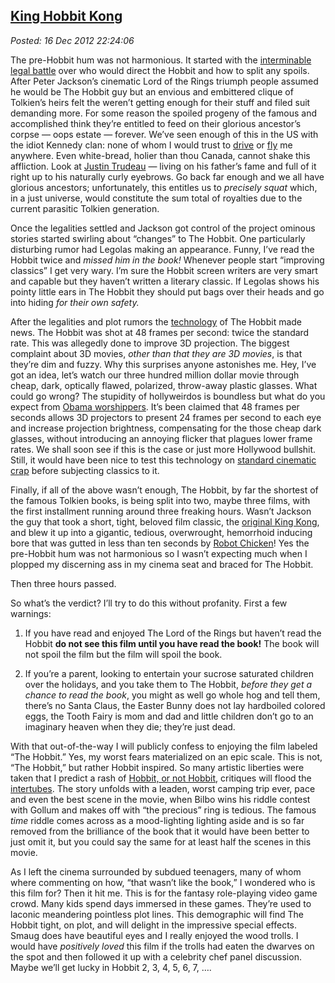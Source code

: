  
[King Hobbit Kong](https://bakerjd99.wordpress.com/2012/12/16/king-hobbit-kong/)
-------------------------------------------------------------------------------

*Posted: 16 Dec 2012 22:24:06*

The pre-Hobbit hum was not harmonious. It started with the [interminable
legal
battle](https://www.nydailynews.com/blogs/pageviews/2012/11/law-of-the-rings-producers-of-the-hobbit-face-epic-legal-battle-alongside-world-pr)
over who would direct the Hobbit and how to split any spoils. After
Peter Jackson’s cinematic Lord of the Rings triumph people assumed he
would be The Hobbit guy but an envious and embittered clique of
Tolkien’s heirs felt the weren’t getting enough for their stuff and
filed suit demanding more. For some reason the spoiled progeny of the
famous and accomplished think they’re entitled to feed on their glorious
ancestor’s corpse — oops estate — forever. We’ve seen enough of this in
the US with the idiot Kennedy clan: none of whom I would trust to
[drive](https://www.washingtonpost.com/wp-srv/politics/special/clinton/frenzy/kennedy.htm)
or
[fly](https://articles.cnn.com/1999-07-21/us/9907\_21\_kennedy.plane.06\_1\_wreckage-piper-saratoga-ii-body?\_s=PM:US)
me anywhere. Even white-bread, holier than thou Canada, cannot shake
this affliction. Look at [Justin
Trudeau](https://www.cbc.ca/news/politics/story/2012/12/03/pol-trudeau-gun-registry-failed-policy.html)
— living on his father’s fame and full of it right up to his naturally
curly eyebrows. Go back far enough and we all have glorious ancestors;
unfortunately, this entitles us to *precisely squat* which, in a just
universe, would constitute the sum total of royalties due to the current
parasitic Tolkien generation.

Once the legalities settled and Jackson got control of the project
ominous stories started swirling about “changes” to The Hobbit. One
particularly disturbing rumor had Legolas making an appearance. Funny,
I’ve read the Hobbit twice and *missed him in the book!* Whenever people
start “improving classics” I get very wary. I’m sure the Hobbit screen
writers are very smart and capable but they haven’t written a literary
classic. If Legolas shows his pointy little ears in The Hobbit they
should put bags over their heads and go into hiding *for their own
safety.*

After the legalities and plot rumors the
[technology](https://www.pcmag.com/article2/0,2817,2403746,00.asp) of The
Hobbit made news. The Hobbit was shot at 48 frames per second: twice the
standard rate. This was allegedly done to improve 3D projection. The
biggest complaint about 3D movies, *other than that they are 3D movies*,
is that they’re dim and fuzzy. Why this surprises anyone astonishes me.
Hey, I’ve got an idea, let’s watch our three hundred million dollar
movie through cheap, dark, optically flawed, polarized, throw-away
plastic glasses. What could go wrong? The stupidity of hollyweirdos is
boundless but what do you expect from [Obama
worshippers](https://www.huffingtonpost.com/2012/11/27/jamie-foxx-obama-lord-and-savior-furor-soul-train-awards\_n\_2199439.html).
It’s been claimed that 48 frames per seconds allows 3D projectors to
present 24 frames per second to each eye and increase projection
brightness, compensating for the those cheap dark glasses, without
introducing an annoying flicker that plagues lower frame rates. We shall
soon see if this is the case or just more Hollywood bullshit. Still, it
would have been nice to test this technology on [standard cinematic
crap](https://www.movieinsider.com/movies/worst/2012/) before subjecting
classics to it.

Finally, if all of the above wasn’t enough, The Hobbit, by far the
shortest of the famous Tolkien books, is being split into two, maybe
three films, with the first installment running around three freaking
hours. Wasn’t Jackson the guy that took a short, tight, beloved film
classic, the [original King
Kong](https://en.wikipedia.org/wiki/King\_Kong\_(1933\_film)), and blew
it up into a gigantic, tedious, overwrought, hemorrhoid inducing bore
that was gutted in less than ten seconds by [Robot
Chicken](https://video.adultswim.com/robot-chicken/just-the-good-parts.html)!
Yes the pre-Hobbit hum was not harmonious so I wasn’t expecting much
when I plopped my discerning ass in my cinema seat and braced for The
Hobbit.

Then three hours passed.

So what’s the verdict? I’ll try to do this without profanity. First a
few warnings:

1.  If you have read and enjoyed The Lord of the Rings but haven’t read
    the Hobbit **do not see this film until you have read the book!**
    The book will not spoil the film but the film will spoil the book.

2.  If you’re a parent, looking to entertain your sucrose saturated
    children over the holidays, and you take them to The Hobbit, *before
    they get a chance to read the book*, you might as well go whole hog
    and tell them, there’s no Santa Claus, the Easter Bunny does not lay
    hardboiled colored eggs, the Tooth Fairy is mom and dad and little
    children don’t go to an imaginary heaven when they die; they’re just
    dead.

With that out-of-the-way I will publicly confess to enjoying the film
labeled “The Hobbit.” Yes, my worst fears materialized on an epic scale.
This is not, “The Hobbit,” but rather Hobbit inspired. So many artistic
liberties were taken that I predict a rash of [Hobbit, or not
Hobbit](https://www.librarything.com/topic/146051), critiques will flood
the
[intertubes](https://www.urbandictionary.com/define.php?term=intertubes).
The story unfolds with a leaden, worst camping trip ever, pace and even
the best scene in the movie, when Bilbo wins his riddle contest with
Gollum and makes off with “the precious” ring is tedious. The famous
*time* riddle comes across as a mood-lighting lighting aside and is so
far removed from the brilliance of the book that it would have been
better to just omit it, but you could say the same for at least half
the scenes in this movie.

As I left the cinema surrounded by subdued teenagers, many of whom where
commenting on how, “that wasn’t like the book,” I wondered who is this
film for? Then it hit me. This is for the fantasy role-playing video
game crowd. Many kids spend days immersed in these games. They’re used
to laconic meandering pointless plot lines. This demographic will find
The Hobbit tight, on plot, and will delight in the impressive special
effects. Smaug does have beautiful eyes and I really enjoyed the wood
trolls. I would have *positively loved* this film if the trolls had
eaten the dwarves on the spot and then followed it up with a celebrity
chef panel discussion. Maybe we’ll get lucky in Hobbit 2, 3, 4, 5, 6, 7,
….
